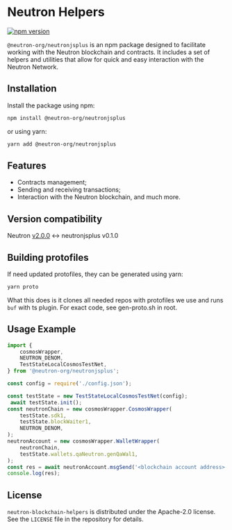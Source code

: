# Neutron Helpers

[![npm version](https://badge.fury.io/js/@neutron-org%2Fneutronjsplus.svg)](https://badge.fury.io/js/@neutron-org%2Fneutronjsplus)

`@neutron-org/neutronjsplus` is an npm package designed to facilitate working with the Neutron blockchain and contracts. It includes a set of helpers and utilities that allow for quick and easy interaction with the Neutron Network.

## Installation

Install the package using npm:

```bash
npm install @neutron-org/neutronjsplus
```

or using yarn:

```bash
yarn add @neutron-org/neutronjsplus
```

## Features

- Contracts management;
- Sending and receiving transactions;
- Interaction with the Neutron blockchain, and much more.

## Version compatibility

Neutron [v2.0.0](https://github.com/neutron-org/neutron/releases/tag/v2.0.0) <-> neutronjsplus v0.1.0

## Building protofiles

If need updated protofiles, they can be generated using yarn:

```bash
yarn proto
```

What this does is it clones all needed repos with protofiles we use and runs `buf` with ts plugin.
For exact code, see gen-proto.sh in root.

## Usage Example

```typescript
import { 
    cosmosWrapper,
    NEUTRON_DENOM,
    TestStateLocalCosmosTestNet,
} from '@neutron-org/neutronjsplus';

const config = require('./config.json');

const testState = new TestStateLocalCosmosTestNet(config);
 await testState.init();
const neutronChain = new cosmosWrapper.CosmosWrapper(
    testState.sdk1,
    testState.blockWaiter1,
    NEUTRON_DENOM,
);
neutronAccount = new cosmosWrapper.WalletWrapper(
    neutronChain,
    testState.wallets.qaNeutron.genQaWal1,
);
const res = await neutronAccount.msgSend('<blockchain account address>', '1000000');
console.log(res);
```

## License

`neutron-blockchain-helpers` is distributed under the Apache-2.0 license. See the `LICENSE` file in the repository for details.
